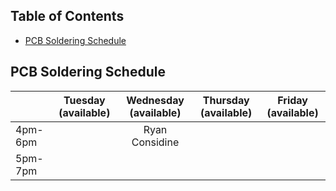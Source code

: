 ## Table of Contents
- [PCB Soldering Schedule](#pcb-soldering-schedule)


## PCB Soldering Schedule

|         | Tuesday (available) | Wednesday (available) | Thursday (available) | Friday (available) |
|---------|:-------------------:|:---------------------:|:--------------------:|:------------------:|
| 4pm-6pm |                     | Ryan Considine        |                      |                    |
| 5pm-7pm |                     |                       |                      |                    |


